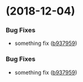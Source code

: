 <a name=""></a>
# [](https://github.com/tuntuntutu/tuntuntutu-tools/compare/v1.0.1...v) (2018-12-04)


### Bug Fixes

* something fix ([b937959](https://github.com/tuntuntutu/tuntuntutu-tools/commit/b937959))



### Bug Fixes

* something fix ([b937959](https://github.com/tuntuntutu/tuntuntutu-tools/commit/b937959))



